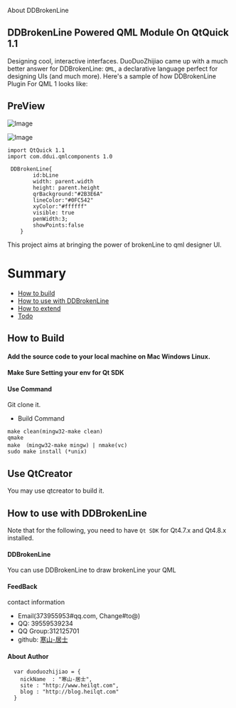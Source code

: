 About DDBrokenLine
## DDBrokenLine Powered QML Module On QtQuick 1.1
Designing cool, interactive interfaces. DuoDuoZhijiao came up with a much better answer for DDBrokenLine: `QML`, a declarative language perfect for designing UIs (and much more). Here's a sample of how DDBrokenLine Plugin For QML 1 looks like:

## PreView

![Image](http://7qn7mv.com1.z0.glb.clouddn.com/dduiQQ%E5%9B%BE%E7%89%8720160308181002.png)

![Image](http://7qn7mv.com1.z0.glb.clouddn.com/dduixxxx.png)

```
import QtQuick 1.1
import com.ddui.qmlcomponents 1.0
 
 DDBrokenLine{
        id:bLine
        width: parent.width
        height: parent.height
        qrBackground:"#2B3E6A"
        lineColor:"#0FC542"
        xyColor:"#ffffff"
        visible: true
        penWidth:3;
        showPoints:false
    }
```

This project aims at bringing the power of brokenLine to qml designer UI.


# Summary
* [How to build](#how-to-build)
* [How to use with DDBrokenLine](#how-to-use-with-qml-plugins)
* [How to extend](#how-to-extend)
* [Todo](#todo)

## How to Build
#### Add the source code  to your local machine on Mac Windows Linux.
#### Make Sure Setting your env for Qt SDK
#### Use Command
Git clone it.

* Build Command

```
make clean(mingw32-make clean)
qmake
make （mingw32-make mingw) | nmake(vc)
sudo make install (*unix)
```

## Use QtCreator
You may use qtcreator to build it.


## How to use with DDBrokenLine
Note that for the following, you need to have `Qt SDK` for Qt4.7.x and Qt4.8.x installed.

#### DDBrokenLine
You can use DDBrokenLine to draw brokenLine your QML


#### FeedBack

contact information

* Email(373955953#qq.com, Change#to@)
* QQ: 39559539234
* QQ Group:312125701
* github: [寒山-居士](https://github.com/toby20130333)


#### About Author

```
  var duoduozhijiao = {
    nickName  : "寒山-居士",
    site : "http://www.heilqt.com",
    blog : "http://blog.heilqt.com"
  }

```